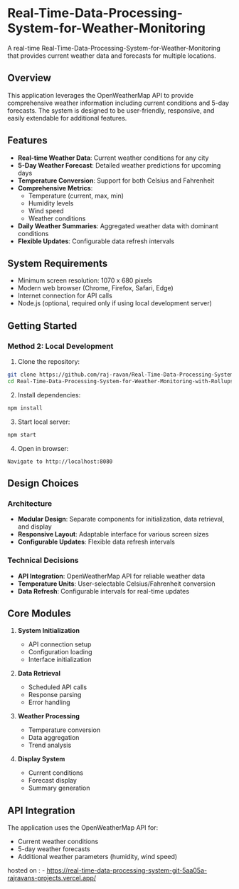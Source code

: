 # Real-Time-Data-Processing-System-for-Weather-Monitoring

A real-time Real-Time-Data-Processing-System-for-Weather-Monitoring that provides current weather data and forecasts for multiple locations.

## Overview

This application leverages the OpenWeatherMap API to provide comprehensive weather information including current conditions and 5-day forecasts. The system is designed to be user-friendly, responsive, and easily extendable for additional features.

## Features

- **Real-time Weather Data**: Current weather conditions for any city
- **5-Day Weather Forecast**: Detailed weather predictions for upcoming days
- **Temperature Conversion**: Support for both Celsius and Fahrenheit
- **Comprehensive Metrics**:
  - Temperature (current, max, min)
  - Humidity levels
  - Wind speed
  - Weather conditions
- **Daily Weather Summaries**: Aggregated weather data with dominant conditions
- **Flexible Updates**: Configurable data refresh intervals

## System Requirements

- Minimum screen resolution: 1070 x 680 pixels
- Modern web browser (Chrome, Firefox, Safari, Edge)
- Internet connection for API calls
- Node.js (optional, required only if using local development server)

## Getting Started


### Method 2: Local Development

1. Clone the repository:
```bash
git clone https://github.com/raj-ravan/Real-Time-Data-Processing-System-for-Weather-Monitoring-with-Rollups-and-Aggregates.git
cd Real-Time-Data-Processing-System-for-Weather-Monitoring-with-Rollups-and-Aggregates
```

2. Install dependencies:
```bash
npm install
```

3. Start local server:
```bash
npm start
```

4. Open in browser:
```
Navigate to http://localhost:8080
```

## Design Choices

### Architecture
- **Modular Design**: Separate components for initialization, data retrieval, and display
- **Responsive Layout**: Adaptable interface for various screen sizes
- **Configurable Updates**: Flexible data refresh intervals

### Technical Decisions
- **API Integration**: OpenWeatherMap API for reliable weather data
- **Temperature Units**: User-selectable Celsius/Fahrenheit conversion
- **Data Refresh**: Configurable intervals for real-time updates

## Core Modules

1. **System Initialization**
   - API connection setup
   - Configuration loading
   - Interface initialization

2. **Data Retrieval**
   - Scheduled API calls
   - Response parsing
   - Error handling

3. **Weather Processing**
   - Temperature conversion
   - Data aggregation
   - Trend analysis

4. **Display System**
   - Current conditions
   - Forecast display
   - Summary generation

## API Integration

The application uses the OpenWeatherMap API for:
- Current weather conditions
- 5-day weather forecasts
- Additional weather parameters (humidity, wind speed)


hosted on : - https://real-time-data-processing-system-git-5aa05a-rajravans-projects.vercel.app/
